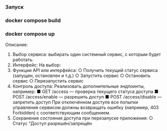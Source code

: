 ### Запуск
### docker compose build
### docker compose up

Описание:
1. Выбор сервиса: выбирать один системный сервис, с которым будет
работать.
2. Интерфейс: На выбор:
3. Функции API или интерфейса:
○ Получить текущий статус сервиса (запущен, остановлен и т.д.)
○ Запустить сервис
○ Остановить сервис
○ Перезапустить сервис
4. Контроль доступа:
Реализовать дополнительные эндпоинты, например:
■ GET /access — проверка текущего статуса доступа
■ POST /access/enable — разрешить доступ
■ POST /access/disable — запретить доступ
При отключённом доступе все попытки управления
сервисом должны возвращать ошибку (например, 403
Forbidden) с соответствующим сообщением.
5. Сохранение состояния доступа при перезапуске приложения:
○
Статус "Доступ разрешён/запрещён